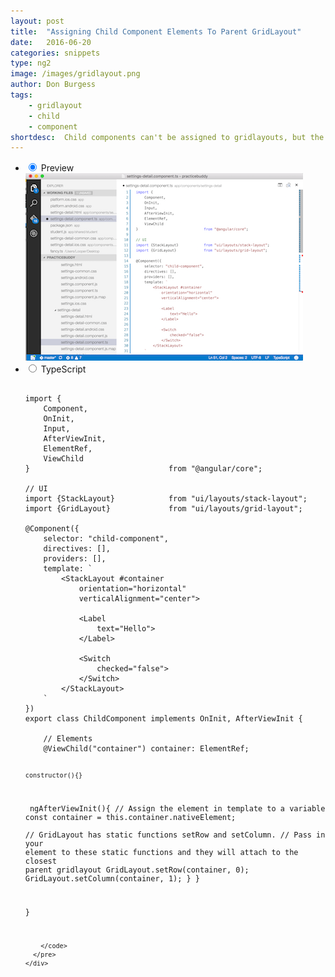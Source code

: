 ```yaml
---
layout: post
title:  "Assigning Child Component Elements To Parent GridLayout"
date:   2016-06-20
categories: snippets
type: ng2
image: /images/gridlayout.png
author: Don Burgess
tags: 
    - gridlayout
    - child
    - component
shortdesc: 	Child components can't be assigned to gridlayouts, but the child component's elements can be
---
```

<ul class="tabs clearfix">
  <li>
    <input type="radio" name="tabs" id="tab1" checked />
    <label for="tab1">Preview</label>
    <div id="tab-content1" class="tab-content">
        <img src="/images/gridlayout.png">
    </div>
  </li>
    
  <li>
    <input type="radio" name="tabs" id="tab2" />
    <label for="tab2">TypeScript</label>
    <div id="tab-content2" class="tab-content">
      <pre class="language-javascript">
        <code>
import {
    Component,
    OnInit,
    Input,
    AfterViewInit,
    ElementRef,
    ViewChild
}                               from "@angular/core";
​
// UI
import {StackLayout}            from "ui/layouts/stack-layout";
import {GridLayout}             from "ui/layouts/grid-layout";
​
@Component({
    selector: "child-component",
    directives: [],
    providers: [],
    template: `
        &#x3C;StackLayout #container
            orientation=&#x22;horizontal&#x22;
            verticalAlignment=&#x22;center&#x22;&#x3E;
&#x200B;
            &#x3C;Label
                text=&#x22;Hello&#x22;&#x3E;
            &#x3C;/Label&#x3E;
&#x200B;
            &#x3C;Switch
                checked=&#x22;false&#x22;&#x3E;
            &#x3C;/Switch&#x3E;
        &#x3C;/StackLayout&#x3E;
    `
})
export class ChildComponent implements OnInit, AfterViewInit {
​
    // Elements
    @ViewChild("container") container: ElementRef;
    
    constructor(){}
​
    ngAfterViewInit(){
        // Assign the element in template to a variable
      	const container = <StackLayout>this.container.nativeElement;
​		
		// GridLayout has static functions setRow and setColumn.
		// Pass in your element to these static functions and they will attach to the closest parent gridlayout
        GridLayout.setRow(container, 0);
        GridLayout.setColumn(container, 1);
    }
}
    
}

		</code>
      </pre>
    </div>
  </li>
    
</ul>
